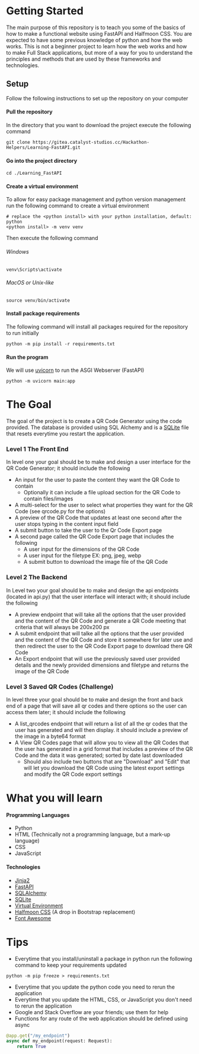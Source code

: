 # Getting Started
The main purpose of this repository is to teach you some of the basics of how to make a functional website using FastAPI and Halfmoon CSS. You are expected to have some previous knowledge of python and how the web works. This is not a beginner project to learn how the web works and how to make Full Stack applications, but more of a way for you to understand the principles and methods that are used by these frameworks and technologies.
## Setup
Follow the following instructions to set up the repository on your computer
#### Pull the repository
In the directory that you want to download the project execute the following command
```commandline
git clone https://gitea.catalyst-studios.cc/Hackathon-Helpers/Learning-FastAPI.git
```
#### Go into the project directory
```commandline
cd ./Learning_FastAPI
```
#### Create a virtual environment
To allow for easy package management and python version management run the following command to create a virtual environment
```commandline
# replace the <python install> with your python installation, default: python
<python install> -m venv venv
```
Then execute the following command
###### Windows
```commandline
venv\Scripts\activate
```
###### MacOS or Unix-like
```commandline
source venv/bin/activate
```
#### Install package requirements
The following command will install all packages required for the repository to run initially
```commandline
python -m pip install -r requirements.txt
```
#### Run the program
We will use [uvicorn](https://www.uvicorn.org) to run the ASGI Webserver (FastAPI)
```commandline
python -m uvicorn main:app
```
# The Goal
The goal of the project is to create a QR Code Generator using the code provided. The database is provided using SQL Alchemy and is a [SQLite](https://www.sqlite.org) file that resets everytime you restart the application. 
### Level 1 The Front End
In level one your goal should be to make and design a user interface for the QR Code Generator; it should include the following
- An input for the user to paste the content they want the QR Code to contain
  - Optionally it can include a file upload section for the QR Code to contain files/images
- A multi-select for the user to select what properties they want for the QR Code (see qrcode.py for the options)
- A preview of the QR Code that updates at least one second after the user stops typing in the content input field
- A submit button to take the user to the Qr Code Export page
- A second page called the QR Code Export page that includes the following
  - A user input for the dimensions of the QR Code
  - A user input for the filetype EX: png, jpeg, webp
  - A submit button to download the image file of the QR Code
### Level 2 The Backend
In Level two your goal should be to make and design the api endpoints (located in api.py) that the user interface will interact with; it should include the following
- A preview endpoint that will take all the options that the user provided and the content of the QR Code and generate a QR Code meeting that criteria that will always be 200x200 px
- A submit endpoint that will talke all the options that the user provided and the content of the QR Code and store it somewhere for later use and then redirect the user to the QR Code Export page to download there QR Code
- An Export endpoint that will use the previously saved user provided details and the newly provided dimensions and filetype and returns the image of the QR Code
### Level 3 Saved QR Codes (Challenge)
In level three your goal should be to make and design the front and back end of a page that will save all qr codes and there options so the user can access them later; it should include the following
- A list_qrcodes endpoint that will return a list of all the qr codes that the user has generated and will then display. it should include a preview of the image in a byte64 format
- A View QR Codes page that will allow you to view all the QR Codes that the user has generated in a grid format that includes a preview of the QR Code and the data it was generated; sorted by date last downloaded
  - Should also include two buttons that are "Download" and "Edit" that will let you download the QR Code using the latest export settings and modify the QR Code export settings
# What you will learn
#### Programming Languages
- Python
- HTML (Technically not a programming language, but a mark-up language)
- CSS
- JavaScript
#### Technologies
- [Jinja2](https://palletsprojects.com/p/jinja/)
- [FastAPI](https://fastapi.tiangolo.com/)
- [SQLAlchemy](https://www.sqlalchemy.org/)
- [SQLite](https://www.sqlite.org/)
- [Virtual Environment](https://packaging.python.org/en/latest/keyprojects/#pipenv)
- [Halfmoon CSS](https://www.gethalfmoon.com/) (A drop in Bootstrap replacement)
- [Font Awesome](https://www.fontawesome.com)
# Tips
- Everytime that you install/uninstall a package in python run the following command to keep your requirements updated
```commandline
python -m pip freeze > requirements.txt
```
- Everytime that you update the python code you need to rerun the application
- Everytime that you update the HTML, CSS, or JavaScript you don't need to rerun the application
- Google and Stack Overflow are your friends; use them for help
- Functions for any route of the web application should be defined using async
```python
@app.get("/my_endpoint")
async def my_endpoint(request: Request):
    return True
```